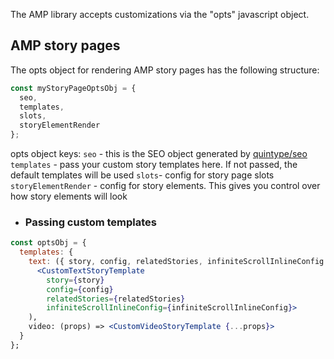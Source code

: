The AMP library accepts customizations via the "opts" javascript object.

## AMP story pages

The opts object for rendering AMP story pages has the following structure:

```jsx
const myStoryPageOptsObj = {
  seo,
  templates,
  slots,
  storyElementRender
};
```

opts object keys:
`seo` - this is the SEO object generated by [quintype/seo](https://developers.quintype.com/quintype-node-seo/)
`templates` - pass your custom story templates here. If not passed, the default templates will be used
`slots`- config for story page slots
`storyElementRender` - config for story elements. This gives you control over how story elements will look

<!-- Explain each, link to respective docs -->

- ### Passing custom templates

```jsx
const optsObj = {
  templates: {
    text: ({ story, config, relatedStories, infiniteScrollInlineConfig }) => (
      <CustomTextStoryTemplate
        story={story}
        config={config}
        relatedStories={relatedStories}
        infiniteScrollInlineConfig={infiniteScrollInlineConfig}>
    ),
    video: (props) => <CustomVideoStoryTemplate {...props}>
  }
};
```
